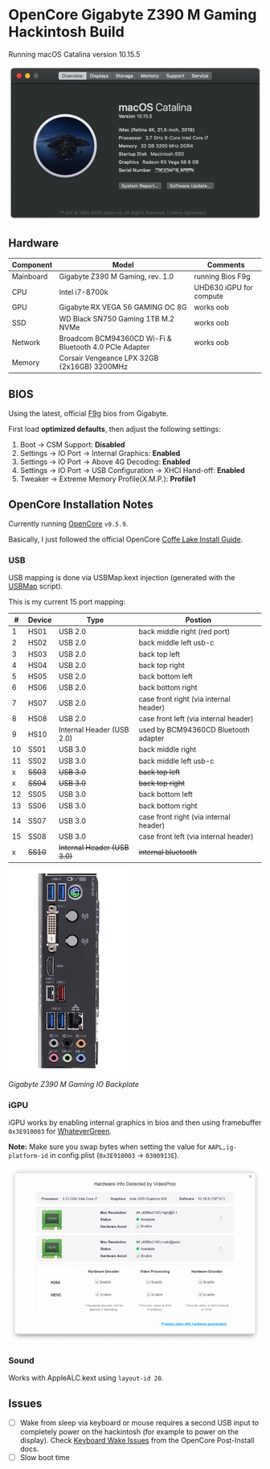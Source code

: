 # OpenCore Gigabyte Z390 M Gaming Hackintosh Build

Running macOS Catalina version 10.15.5

![about this Mac](img/about_this_mac.png)


## Hardware

Component | Model | Comments
--------- | ----- | --------
Mainboard | Gigabyte Z390 M Gaming, rev. 1.0                        | running Bios F9g 
CPU       | Intel i7-8700k                                          | UHD630 iGPU for compute 
GPU       | Gigabyte RX VEGA 56 GAMING OC 8G                        | works oob
SSD       | WD Black SN750 Gaming 1TB M.2 NVMe                      | works oob
Network   | Broadcom BCM94360CD Wi-Fi & Bluetooth 4.0 PCIe Adapter  | works oob
Memory    | Corsair Vengeance LPX 32GB (2x16GB) 3200MHz             | 


## BIOS

Using the latest, official [F9g](https://www.gigabyte.com/Motherboard/Z390-M-GAMING-rev-10/support#support-dl-bios) bios from Gigabyte.

First load **optimized defaults**, then adjust the following settings:

1. Boot -> CSM Support: **Disabled**
2. Settings -> IO Port -> Internal Graphics: **Enabled**
3. Settings -> IO Port -> Above 4G Decoding: **Enabled**
4. Settings -> IO Port -> USB Configuration -> XHCI Hand-off: **Enabled**
5. Tweaker -> Extreme Memory Profile(X.M.P.): **Profile1**


## OpenCore Installation Notes

Currently running [OpenCore](https://github.com/acidanthera/OpenCorePkg/releases) `v0.5.9`.

Basically, I just followed the official OpenCore [Coffe Lake Install Guide](https://dortania.github.io/OpenCore-Install-Guide/config.plist/coffee-lake.html).


### USB

USB mapping is done via USBMap.kext injection (generated with the
[USBMap](https://github.com/corpnewt/USBMap) script).

This is my current 15 port mapping:

\# | Device | Type | Postion
-- | ------ | ---- | -------
1 | HS01 | USB 2.0 | back middle right (red port)
2 | HS02 | USB 2.0 | back middle left usb-c
3 | HS03 | USB 2.0 | back top left
4 | HS04 | USB 2.0 | back top right
5 | HS05 | USB 2.0 | back bottom left
6 | HS06 | USB 2.0 | back bottom right
7 | HS07 | USB 2.0 | case front right (via internal header)
8 | HS08 | USB 2.0 | case front left (via internal header)
9 | HS10 | Internal Header (USB 2.0) | used by BCM94360CD Bluetooth adapter 
10 | SS01 | USB 3.0 | back middle right
11 | SS02 | USB 3.0 | back middle left usb-c
x | ~~SS03~~ | ~~USB 3.0~~ | ~~back top left~~
x | ~~SS04~~ | ~~USB 3.0~~ | ~~back top right~~
12 | SS05 | USB 3.0 | back bottom left
13 | SS06 | USB 3.0 | back bottom right
14 | SS07 | USB 3.0 | case front right (via internal header)
15 | SS08 | USB 3.0 | case front left (via internal header)
x | ~~SS10~~ | ~~Internal Header (USB 3.0)~~ | ~~internal bluetooth~~

![IO backplate](img/mainboard_io_backplate.png)

_Gigabyte Z390 M Gaming IO Backplate_


### iGPU

iGPU works by enabling internal graphics in bios and then using framebuffer `0x3E910003` for [WhateverGreen](https://github.com/acidanthera/WhateverGreen).

**Note:** Make sure you swap bytes when setting the value for `AAPL,ig-platform-id` in config.plist (`0x3E910003` -> `0300913E`).

![iGPU acceleration](img/videoproc_hardware_info.png)


### Sound

Works with AppleALC.kext using `layout-id 20`.


## Issues

- [ ] Wake from sleep via keyboard or mouse requires a second USB input to completely power on the hackintosh (for example to power on the display).
Check [Keyboard Wake Issues](https://dortania.github.io/OpenCore-Post-Install/usb/misc/keyboard.html) from the OpenCore Post-Install docs.
- [ ] Slow boot time